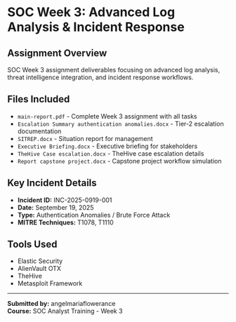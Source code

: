# SOC Week 3: Advanced Log Analysis & Incident Response

## Assignment Overview
SOC Week 3 assignment deliverables focusing on advanced log analysis, threat intelligence integration, and incident response workflows.

## Files Included
- `main-report.pdf` - Complete Week 3 assignment with all tasks
- `Escalation Summary authentication anomalies.docx` - Tier-2 escalation documentation
- `SITREP.docx` - Situation report for management
- `Executive Briefing.docx` - Executive briefing for stakeholders
- `TheHive Case escalation.docx` - TheHive case escalation details
- `Report capstone project.docx` - Capstone project workflow simulation

## Key Incident Details
- **Incident ID:** INC-2025-0919-001
- **Date:** September 19, 2025
- **Type:** Authentication Anomalies / Brute Force Attack
- **MITRE Techniques:** T1078, T1110

## Tools Used
- Elastic Security
- AlienVault OTX
- TheHive
- Metasploit Framework

---
**Submitted by:** angelmariaflowerance  
**Course:** SOC Analyst Training - Week 3
